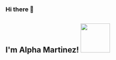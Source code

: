 ### Hi there 👋
<h2> I'm Alpha Martinez! <img src="https://media.tenor.com/images/de923e0e137e1cbbc3cdbac9081c382e/tenor.gif" width="80"></h2>

<!--
**alpha-martinez/alpha-martinez** is a ✨ _special_ ✨ repository because its `README.md` (this file) appears on your GitHub profile.

Here are some ideas to get you started:

- 🔭 I’m currently working on ...
- 🌱 I’m currently learning ...
- 👯 I’m looking to collaborate on ...
- 🤔 I’m looking for help with ...
- 💬 Ask me about ...
- 📫 How to reach me: ...
- 😄 Pronouns: ...
- ⚡ Fun fact: ...
-->
